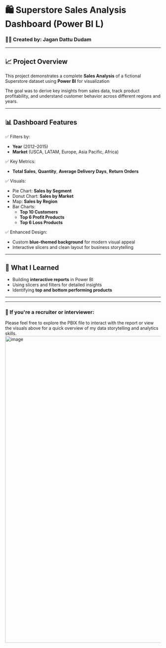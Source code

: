# 🛍️ Superstore Sales Analysis Dashboard (Power BI L)

### 👨‍💻 Created by: Jagan Dattu Dudam  
 


---

## 📈 Project Overview

This project demonstrates a complete **Sales Analysis** of a fictional Superstore dataset using **Power BI** for visualization 

The goal was to derive key insights from sales data, track product profitability, and understand customer behavior across different regions and years.

---

## 📊 Dashboard Features

✅ Filters by:
- **Year** (2012–2015)  
- **Market** (USCA, LATAM, Europe, Asia Pacific, Africa)

✅ Key Metrics:
- **Total Sales**, **Quantity**, **Average Delivery Days**, **Return Orders**

✅ Visuals:
- Pie Chart: **Sales by Segment**
- Donut Chart: **Sales by Market**
- Map: **Sales by Region**
- Bar Charts:  
  - **Top 10 Customers**  
  - **Top 6 Profit Products**  
  - **Top 6 Loss Products**

✅ Enhanced Design:
- Custom **blue-themed background** for modern visual appeal
- Interactive slicers and clean layout for business storytelling

---



## 📌 What I Learned

- Building **interactive reports** in Power BI  
- Using slicers and filters for detailed insights  
- Identifying **top and bottom performing products**  


---


---

### 🚀 If you're a recruiter or interviewer:
Please feel free to explore the PBIX file to interact with the report or view the visuals above for a quick overview of my data storytelling and analytics skills.
<img width="1693" height="990" alt="image" src="https://github.com/user-attachments/assets/ef2cf6a4-c5a5-4cb1-a6db-9e4bfd7e6137" />

